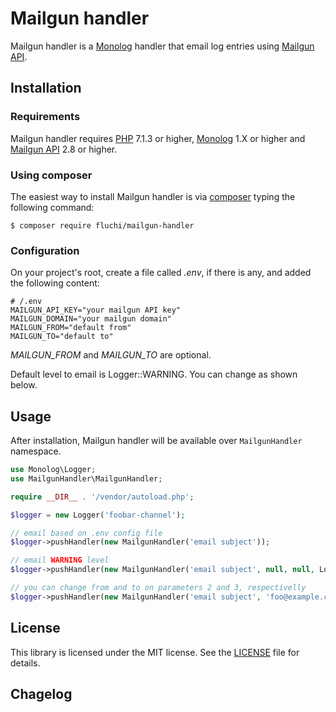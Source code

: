 # Mailgun handler

Mailgun handler is a [Monolog](https://github.com/Seldaek/monolog) handler that email log entries using [Mailgun API](https://github.com/mailgun/mailgun-php).

## Installation
### Requirements 
Mailgun handler requires [PHP](https://php.net/) 7.1.3 or higher, [Monolog](https://github.com/Seldaek/monolog) 1.X or higher and [Mailgun API](https://github.com/mailgun/mailgun-php) 2.8 or higher.

### Using composer

The easiest way to install Mailgun handler is via [composer](https://getcomposer.org/) typing the following command:

```console
$ composer require fluchi/mailgun-handler
```

### Configuration

On your project's root, create a file called _.env_, if there is any, and added the following content:
```
# /.env
MAILGUN_API_KEY="your mailgun API key"
MAILGUN_DOMAIN="your mailgun domain"
MAILGUN_FROM="default from"
MAILGUN_TO="default to"
```
_MAILGUN_FROM_ and _MAILGUN_TO_ are optional.

Default level to email is Logger::WARNING.
You can change as shown below.
## Usage
After installation, Mailgun handler will be available over `MailgunHandler` namespace.

```php
use Monolog\Logger;
use MailgunHandler\MailgunHandler;

require __DIR__ . '/vendor/autoload.php';

$logger = new Logger('foobar-channel');

// email based on .env config file
$logger->pushHandler(new MailgunHandler('email subject'));

// email WARNING level
$logger->pushHandler(new MailgunHandler('email subject', null, null, Logger::WARNING));

// you can change from and to on parameters 2 and 3, respectivelly
$logger->pushHandler(new MailgunHandler('email subject', 'foo@example.com', 'bar@example.com'));
```
## License
This library is licensed under the MIT license. See the [LICENSE](https://github.com/fluchi/mailgun-handler/blob/master/LICENSE) file for details.
## Chagelog
